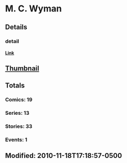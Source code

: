 # M. C. Wyman 
## Details
### detail
#### [Link](http://marvel.com/comics/creators/5851/m_c_wyman?utm_campaign=apiRef&utm_source=225578a89fc76f3d20fbffda5d17a88d)
## [Thumbnail](http://i.annihil.us/u/prod/marvel/i/mg/b/40/image_not_available.jpg)
## Totals
### Comics: 19
### Series: 13
### Stories: 33
### Events: 1
## Modified: 2010-11-18T17:18:57-0500